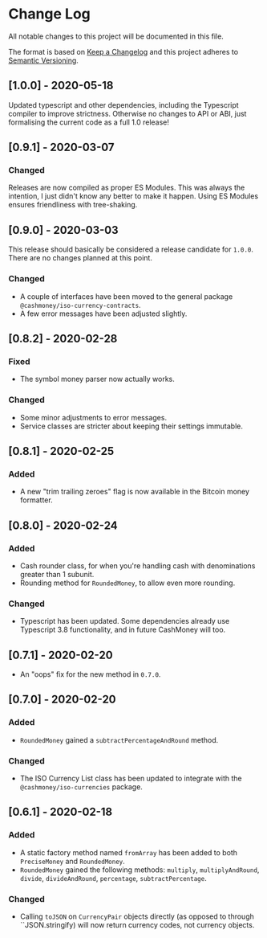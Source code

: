 # Change Log

All notable changes to this project will be documented in this file.

The format is based on [Keep a Changelog](https://keepachangelog.com/en/1.0.0/)
and this project adheres to [Semantic Versioning](https://semver.org/spec/v2.0.0.html).

## [1.0.0] - 2020-05-18

Updated typescript and other dependencies, including the Typescript compiler to improve strictness.
Otherwise no changes to API or ABI, just formalising the current code as a full 1.0 release!

## [0.9.1] - 2020-03-07

### Changed

Releases are now compiled as proper ES Modules. This was always the intention, I just didn't know
any better to make it happen. Using ES Modules ensures friendliness with tree-shaking.

## [0.9.0] - 2020-03-03

This release should basically be considered a release candidate for ``1.0.0``. There are no changes
planned at this point.

### Changed

- A couple of interfaces have been moved to the general package ``@cashmoney/iso-currency-contracts``.
- A few error messages have been adjusted slightly.

## [0.8.2] - 2020-02-28

### Fixed

- The symbol money parser now actually works.

### Changed

- Some minor adjustments to error messages.
- Service classes are stricter about keeping their settings immutable.

## [0.8.1] - 2020-02-25

### Added

- A new "trim trailing zeroes" flag is now available in the Bitcoin money formatter.

## [0.8.0] - 2020-02-24

### Added

- Cash rounder class, for when you're handling cash with denominations greater than 1 subunit.
- Rounding method for ``RoundedMoney``, to allow even more rounding.

### Changed

- Typescript has been updated. Some dependencies already use Typescript 3.8 functionality, and in future CashMoney will too.

## [0.7.1] - 2020-02-20

- An "oops" fix for the new method in ``0.7.0``.

## [0.7.0] - 2020-02-20

### Added

- ``RoundedMoney`` gained a ``subtractPercentageAndRound`` method.

### Changed

- The ISO Currency List class has been updated to integrate with the ``@cashmoney/iso-currencies`` package.

## [0.6.1] - 2020-02-18

### Added

- A static factory method named ``fromArray`` has been added to both ``PreciseMoney`` and ``RoundedMoney``.
- ``RoundedMoney`` gained the following methods: ``multiply``, ``multiplyAndRound``, ``divide``, ``divideAndRound``, ``percentage``, ``subtractPercentage``.

### Changed

- Calling ``toJSON`` on ``CurrencyPair`` objects directly (as opposed to through ``JSON.stringify) will now return currency codes, not currency objects.
